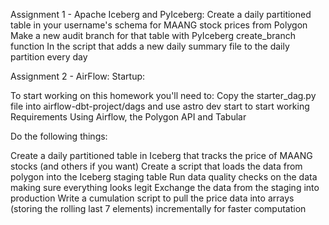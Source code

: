 Assignment 1 - Apache Iceberg and PyIceberg:
Create a daily partitioned table in your username's schema for MAANG stock prices from Polygon
Make a new audit branch for that table with PyIceberg create_branch function
In the script that adds a new daily summary file to the daily partition every day

Assignment 2 - AirFlow:
Startup:

To start working on this homework you'll need to:
Copy the starter_dag.py file into airflow-dbt-project/dags and use astro dev start to start working
Requirements
Using Airflow, the Polygon API and Tabular

Do the following things:

Create a daily partitioned table in Iceberg that tracks the price of MAANG stocks (and others if you want)
Create a script that loads the data from polygon into the Iceberg staging table
Run data quality checks on the data making sure everything looks legit
Exchange the data from the staging into production
Write a cumulation script to pull the price data into arrays (storing the rolling last 7 elements) incrementally for faster computation
